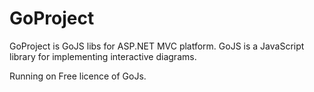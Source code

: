 # GoProject
GoProject is GoJS libs for ASP.NET MVC platform. GoJS is a JavaScript library for implementing interactive diagrams. 

Running on Free licence of GoJs.
